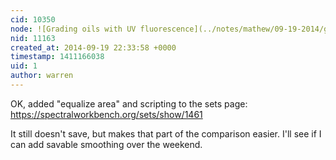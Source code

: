 ```yaml
---
cid: 10350
node: ![Grading oils with UV fluorescence](../notes/mathew/09-19-2014/grading-oils-with-uv-fluorescence)
nid: 11163
created_at: 2014-09-19 22:33:58 +0000
timestamp: 1411166038
uid: 1
author: warren
---
```


OK, added "equalize area" and scripting to the sets page: https://spectralworkbench.org/sets/show/1461

It still doesn't save, but makes that part of the comparison easier. I'll see if I can add savable smoothing over the weekend.